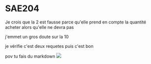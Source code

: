# SAE204

Je crois que la 2 est fausse parce qu'elle prend en compte la quantité acheter alors qu'elle ne devra pas

j'emmet un gros doute sur la 10

je vérifie c'est deux requetes puis c'est bon


pov tu fais du markdown
![](https://m.media-amazon.com/images/I/51LVazo3XCL._UXNaN_FMjpg_QL85_.jpg)
